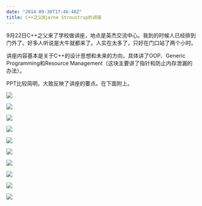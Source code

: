 ```yaml
---
date: "2014-09-30T17:46:48Z"
title: C++之父Bjarne Stroustrup的讲座
---
```


9月22日C++之父来了学校做讲座，地点是英杰交流中心。我到的时候人已经排到门外了。好多人听说是大牛就都来了。人实在太多了，只好在门口站了两个小时。

讲座内容基本是关于C++的设计思想和未来的方向，具体讲了OOP、Generic Programming和Resource Management（这块主要讲了指针和防止内存泄漏的办法）。

PPT比较简明，大致反映了讲座的要点。在下面附上。

![](/content/images/2016/05/IMG_2596.jpg)

![](/content/images/2016/05/IMG_2598.jpg)

![](/content/images/2016/05/IMG_2599.jpg)

![](/content/images/2016/05/IMG_2601.jpg)

![](/content/images/2016/05/IMG_2602.jpg)

![](/content/images/2016/05/IMG_2603.jpg)

![](/content/images/2016/05/IMG_2604.jpg)

![](/content/images/2016/05/IMG_2605.jpg)

![](/content/images/2016/05/IMG_2606.jpg)

![](/content/images/2016/05/IMG_2607.jpg)